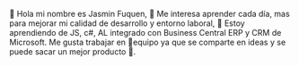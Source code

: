 👋 Hola mi nombre es Jasmin Fuquen, 👀 Me interesa aprender cada día, mas para mejorar mi calidad de desarrollo y entorno laboral, 🌱 Estoy aprendiendo de JS, c#, AL integrado con Business Central ERP y CRM de Microsoft.
Me gusta trabajar en 🤝equipo ya que se comparte en ideas y se puede sacar un mejor producto 🤩.
